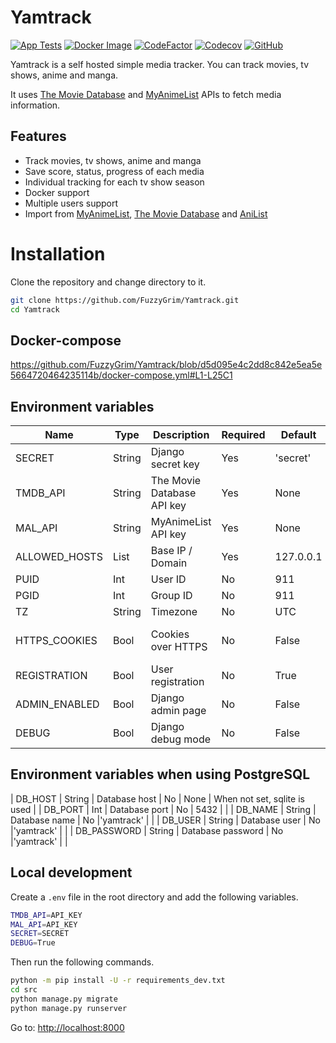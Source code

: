 # Yamtrack

[![App Tests](https://github.com/FuzzyGrim/Yamtrack/actions/workflows/app-tests.yml/badge.svg)](https://github.com/FuzzyGrim/Yamtrack/actions/workflows/app-tests.yml)
[![Docker Image](https://github.com/FuzzyGrim/Yamtrack/actions/workflows/docker-image.yml/badge.svg)](https://github.com/FuzzyGrim/Yamtrack/actions/workflows/docker-image.yml)
[![CodeFactor](https://www.codefactor.io/repository/github/fuzzygrim/yamtrack/badge)](https://www.codefactor.io/repository/github/fuzzygrim/yamtrack)
[![Codecov](https://codecov.io/github/FuzzyGrim/Yamtrack/branch/main/graph/badge.svg?token=PWUG660120)](https://codecov.io/github/FuzzyGrim/Yamtrack)
[![GitHub](https://img.shields.io/badge/license-GPL--3.0-blue)](https://github.com/FuzzyGrim/Yamtrack/blob/main/LICENSE)

Yamtrack is a self hosted simple media tracker. You can track movies, tv shows, anime and manga.

It uses [The Movie Database](https://www.themoviedb.org/) and [MyAnimeList](https://myanimelist.net/) APIs to fetch media information.

## Features

- Track movies, tv shows, anime and manga
- Save score, status, progress of each media
- Individual tracking for each tv show season
- Docker support
- Multiple users support
- Import from [MyAnimeList](https://myanimelist.net/), [The Movie Database](https://www.themoviedb.org/) and [AniList](https://anilist.co/)

# Installation

Clone the repository and change directory to it.

```bash
git clone https://github.com/FuzzyGrim/Yamtrack.git
cd Yamtrack
```

## Docker-compose

https://github.com/FuzzyGrim/Yamtrack/blob/d5d095e4c2dd8c842e5ea5e5664720464235114b/docker-compose.yml#L1-L25C1

## Environment variables

| Name           |  Type       | Description                | Required     | Default    | Notes                                 |
| -------------- | ----------- | -------------------------- | ------------ | ---------- | ------------------------------------- |
| SECRET         | String      | Django secret key          | Yes          | 'secret'   |                                       |
| TMDB_API       | String      | The Movie Database API key | Yes          | None       | Required for movies and tv shows      |
| MAL_API        | String      | MyAnimeList API key        | Yes          | None       | Required for anime and manga          |
| ALLOWED_HOSTS  | List        | Base IP / Domain           | Yes          | 127.0.0.1  | Your list would extend the default    |
| PUID           | Int         | User ID                    | No           | 911        |                                       |
| PGID           | Int         | Group ID                   | No           | 911        |                                       |
| TZ             | String      | Timezone                   | No           | UTC        |                                       |
| HTTPS_COOKIES  | Bool        | Cookies over HTTPS         | No           | False      | [SESSION_COOKIE_SECURE](https://docs.djangoproject.com/en/4.1/ref/settings/#std-setting-SESSION_COOKIE_SECURE) and [CSRF_COOKIE_SECURE](https://docs.djangoproject.com/en/4.1/ref/settings/#std-setting-CSRF_COOKIE_SECURE)|
| REGISTRATION   | Bool        | User registration          | No           | True       |                                       |
| ADMIN_ENABLED  | Bool        | Django admin page          | No           | False      |                                       |
| DEBUG          | Bool        | Django debug mode          | No           | False      |                                       |


## Environment variables when using PostgreSQL

| DB_HOST        | String      | Database host              | No           | None       | When not set, sqlite is used          |
| DB_PORT        | Int         | Database port              | No           | 5432       |                                       |
| DB_NAME        | String      | Database name              | No           |'yamtrack'  |                                       |
| DB_USER        | String      | Database user              | No           |'yamtrack'  |                                       |
| DB_PASSWORD    | String      | Database password          | No           |'yamtrack'  |                                       |

## Local development

Create a `.env` file in the root directory and add the following variables.

```bash
TMDB_API=API_KEY
MAL_API=API_KEY
SECRET=SECRET
DEBUG=True
```

Then run the following commands.

```bash
python -m pip install -U -r requirements_dev.txt
cd src
python manage.py migrate
python manage.py runserver
```

Go to: [http://localhost:8000](http://localhost:8000)
